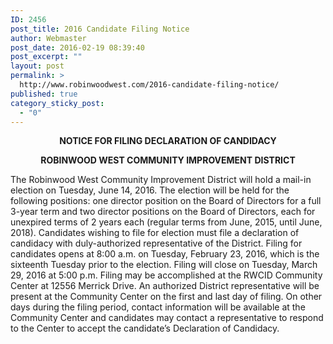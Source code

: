 ```yaml
---
ID: 2456
post_title: 2016 Candidate Filing Notice
author: Webmaster
post_date: 2016-02-19 08:39:40
post_excerpt: ""
layout: post
permalink: >
  http://www.robinwoodwest.com/2016-candidate-filing-notice/
published: true
category_sticky_post:
  - "0"
---
```

<p style="text-align: center;"><strong>NOTICE FOR FILING DECLARATION OF CANDIDACY</strong></p>
<p style="text-align: center;"><strong>ROBINWOOD WEST COMMUNITY IMPROVEMENT DISTRICT</strong></p>
The Robinwood West Community Improvement District will hold a mail-in election on Tuesday, June 14, 2016. The election will be held for the following positions: one director position on the Board of Directors for a full 3-year term and two director positions on the Board of Directors, each for unexpired terms of 2 years each (regular terms from June, 2015, until June, 2018). Candidates wishing to file for election must file a declaration of candidacy with duly-authorized representative of the District. Filing for candidates opens at 8:00 a.m. on Tuesday, February 23, 2016, which is the sixteenth Tuesday prior to the election. Filing will close on Tuesday, March 29, 2016 at 5:00 p.m. Filing may be accomplished at the RWCID Community Center at 12556 Merrick Drive. An authorized District representative will be present at the Community Center on the first and last day of filing. On other days during the filing period, contact information will be available at the Community Center and candidates may contact a representative to respond to the Center to accept the candidate’s Declaration of Candidacy.